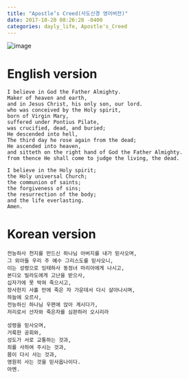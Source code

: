 ```yaml
---
title: "Apostle’s Creed(사도신경 영어버전)"
date: 2017-10-20 08:26:28 -0400
categories: dayly_life, Apostle's_Creed
---
```


![image](https://www.google.com/imgres?imgurl=http%3A%2F%2Fimage.genie.co.kr%2FY%2FIMAGE%2FIMG_ALBUM%2F080%2F751%2F535%2F80751535_1449033705652_1_600x600.JPG&imgrefurl=http%3A%2F%2Fwww.genie.co.kr%2Fdetail%2FalbumInfo%3Faxnm%3D80751535&docid=DMPlmnoQL1S9HM&tbnid=Z8xNvtExupBA0M%3A&vet=12ahUKEwiT5aSf7_fcAhU_HTQIHcXxBLs4ZBAzKAwwDHoECAEQDQ..i&w=600&h=600&hl=ko-US&bih=474&biw=545&q=%EC%A3%BC%EA%B8%B0%EB%8F%84%EB%AC%B8&ved=2ahUKEwiT5aSf7_fcAhU_HTQIHcXxBLs4ZBAzKAwwDHoECAEQDQ&iact=mrc&uact=8)

# English version
    I believe in God the Father Almighty.
    Maker of heaven and earth,
    and in Jesus Christ, his only son, our lord.
    who was conceived by the Holy spirit,
    born of Virgin Mary,
    suffered under Pontius Pilate,
    was crucified, dead, and buried;
    He descended into hell,
    The third day he rose again from the dead;
    He ascended into heaven,
    and sitteth on the right hand of God the Father Almighty.
    from thence He shall come to judge the living, the dead.

    I believe in the Holy spirit;
    the Holy universal Church; 
    the communion of saints;
    the forgiveness of sins;
    the resurrection of the body;
    and the life everlasting.
    Amen.

 # Korean version
    전능하사 천지를 만드신 하나님 아버지를 내가 믿사오며,
    그 외아들 우리 주 예수 그리스도를 믿사오니,
    이는 성령으로 잉태하사 동정녀 마리아에게 나시고,
    본디오 빌라도에게 고난을 받으사,
    십자가에 못 박혀 죽으시고, 
    장사한지 사흘 만에 죽은 자 가운데서 다시 살아나시며, 
    하늘에 오르사,
    전능하신 하나님 우편에 앉아 계시다가, 
    저리로서 산자와 죽은자를 심판하러 오시리라

    성령을 믿사오며,
    거룩한 공회와,
    성도가 서로 교통하는 것과,
    죄를 사하여 주시는 것과,
    몸이 다시 사는 것과, 
    영원히 사는 것을 믿사옵나이다. 
    아멘.